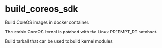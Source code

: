 # build_coreos_sdk
Build CoreOS images in docker container.

The stable CoreOS kernel is patched with the Linux PREEMPT_RT patchset.

Build tarball that can be used to build kernel modules
